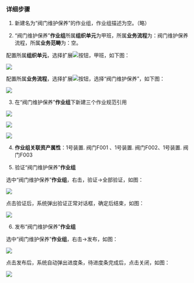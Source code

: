 ### 详细步骤
1. 新建名为“阀门维护保养”的作业组，作业组描述为空。（略）

2. “阀门维护保养”**作业组**所属**组织单元**为甲班，所属**业务流程**为：阀门维护保养流程，所属**业务范畴**为：空。

配置所属**组织单元**，选择扩展![](./images/按钮.png)按钮，甲班，如下图：

![](./images/任务1.png)

配置所属**业务流程**，选择扩展![](./images/按钮.png)按钮，选择“阀门维护保养”，如下图：

![](./images/任务2.png)

3. 在“阀门维护保养”**作业组**下新建三个作业规范引用

![](./images/任务3.png)

![](./images/任务4.png)

![](./images/任务5.png)

4. **作业组关联资产属性**：1号装置. 阀门F001  、1号装置. 阀门F002、1号装置. 阀门F003

5. 验证“阀门维护保养”**作业组**

选中“阀门维护保养”**作业组**，右击，验证→全部验证，如图：

![](./images/任务6.png)

点击验证后，系统弹出验证正常对话框，确定后结束，如图：

![](./images/任务7.png)

6. 发布“阀门维护保养”**作业组**

选中“阀门维护保养”**作业组**，右击→发布，如图：

![](./images/任务8.png)

点击发布后，系统自动弹出进度条，待进度条完成后，点击关闭，如图：

![](./images/任务9.png)